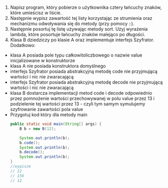 1. Napisz program, który pobierze o użytkownika cztery łańcuchy znaków, które umieścisz w liście. 
2. Następnie wypisz zawartość tej listy korzystając ze strumienia oraz mechanizmu odwoływania się do metody (przy pomocy ::).
3. Następnie posortuj tę listę używając metody sort. Użyj wyrażenia lambda, które posortuje łańcuchy znaków malejąco po długości.
4. Klasa B dziedziczy po klasie A oraz implementuje interfejs Szyfrator. Dodatkowo:
 - klasa A posiada pole typu całkowitoliczbowego o nazwie value inicjalizowane w konstruktorze
 - klasa A nie posiada konstruktora domyślnego
 - interfejs Szyfrator   posiada abstrakcyjną metodę code nie przyjmującą wartości i nic nie zwaracającą
 - interfejs Szyfrator  posiada abstrakcyjną metodę decode nie przyjmującą wartości i nic nie zwaracającą
 - klasa B dostarcza implementacji metod code i decode odpowiednio przez pomnożenie wartości przechowywanej w polu value przez 13 i podzielenie tej wartości przez 13 - czyli tym samym symulujemy szyfrowanie zawartości pola value
 - Przygotuj kod który dla metody main 
    ```java
	public static void main(String[] args) {
		B b = new B(12);

		System.out.println(b);
		b.code();
		System.out.println(b);
		b.decode();
		System.out.println(b);
	}
	//wypisze
	// 12
	// 156
	// 12
	```